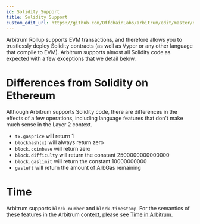 ```yaml
---
id: Solidity_Support
title: Solidity Support
custom_edit_url: https://github.com/OffchainLabs/arbitrum/edit/master/docs/Solidity_Support.md
---
```


Arbitrum Rollup supports EVM transactions, and therefore allows you to trustlessly deploy Solidity contracts (as well as Vyper or any other language that compile to EVM). Arbitrum supports almost all Solidity code as expected with a few exceptions that we detail below.

# Differences from Solidity on Ethereum

Although Arbitrum supports Solidity code, there are differences in the effects of a few operations, including language features that don't make much sense in the Layer 2 context.

- `tx.gasprice` will return 1
- `blockhash(x)` will always return zero
- `block.coinbase` will return zero
- `block.difficulty` will return the constant 2500000000000000
- `block.gaslimit` will return the constant 10000000000
- `gasleft` will return the amount of ArbGas remaining

# Time

Arbitrum supports `block.number` and `block.timestamp`. For the semantics of these features in the Arbitrum context, please see [Time in Arbitrum](Time_in_Arbitrum.md).
